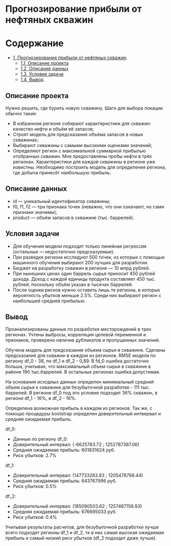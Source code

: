 # Прогнозирование прибыли от нефтяных скважин
<h1>Содержание<span class="tocSkip"></span></h1>
<div class="toc"><ul class="toc-item"><li><span><a href="#Прогнозирование-прибыли-от-нефтяных-скважин" data-toc-modified-id="Прогнозирование-прибыли-от-нефтяных-скважин-1"><span class="toc-item-num">1&nbsp;&nbsp;</span>Прогнозирование прибыли от нефтяных скважин</a></span><ul class="toc-item"><li><span><a href="#Описание-проекта" data-toc-modified-id="Описание-проекта-1.1"><span class="toc-item-num">1.1&nbsp;&nbsp;</span>Описание проекта</a></span></li><li><span><a href="#Описание-данных" data-toc-modified-id="Описание-данных-1.2"><span class="toc-item-num">1.2&nbsp;&nbsp;</span>Описание данных</a></span></li><li><span><a href="#Условия-задачи" data-toc-modified-id="Условия-задачи-1.3"><span class="toc-item-num">1.3&nbsp;&nbsp;</span>Условия задачи</a></span></li><li><span><a href="#Вывод" data-toc-modified-id="Вывод-1.4"><span class="toc-item-num">1.4&nbsp;&nbsp;</span>Вывод</a></span></li></ul></li></ul></div>









## Описание проекта
Нужно решить, где бурить новую скважину.
Шаги для выбора локации обычно такие:
- В избранном регионе собирают характеристики для скважин: качество нефти и объём её запасов;
- Строят модель для предсказания объёма запасов в новых скважинах;
- Выбирают скважины с самыми высокими оценками значений;
- Определяют регион с максимальной суммарной прибылью отобранных скважин.
Мне предоставлены пробы нефти в трёх регионах. Характеристики для каждой скважины в регионе уже известны. Необходимо построить модель для определения региона, где добыча принесёт наибольшую прибыль.  


## Описание данных


- id — уникальный идентификатор скважины;
- f0, f1, f2 — три признака точек (неважно, что они означают, но сами признаки значимы);
- product — объём запасов в скважине (тыс. баррелей).  


## Условия задачи
- Для обучения модели подходит только линейная регрессия (остальные — недостаточно предсказуемые).
- При разведке региона исследуют 500 точек, из которых с помощью машинного обучения выбирают 200 лучших для разработки.
- Бюджет на разработку скважин в регионе — 10 млрд рублей.
- При нынешних ценах один баррель сырья приносит 450 рублей дохода. Доход с каждой единицы продукта составляет 450 тыс. рублей, поскольку объём указан в тысячах баррелей.
- После оценки рисков нужно оставить лишь те регионы, в которых вероятность убытков меньше 2.5%. Среди них выбирают регион с наибольшей средней прибылью.

## Вывод

Проанализированы данные по разработке месторождений в трех регионах. Учтены выбросы, корреляция целевой переменной и признаков, проверено наличие дубликатов и пропущенных значений.

Обучена модель для предсказания объема сырья в скважине. Сделаны предсказания для скважин в каждом из регионов. RMSE модели по региону df_0 - 38, по df_1 и df_2 - 0,89. В fd_0 ошибка достаточно больша, учитывая, что максимальный объем сырья в скважине в районе 190 тыс.баррелей. В остальных регионах ошибка допустимая.

На основании исходных данных определен минимальный средний объем сырья к скважине для безубыточной разработке - 111 тыс. баррелей. В регионе df_0 под это условие подходит 36% скважин, в регионе df_1 - 16%, в df_2 - 16%.

Определена вохможная прибыль в каждом из регионов. Так же, с помощю процедуры bootstrap определен доверительный интвервал и средняя ожидаемая прибыль.

df_0:

- Данные по региону df_0:
- Доверительный интервал: (-6625783.72 ; 1252787387.06)
- Средняя ожидаемая прибыль: 601831624 руб.
- Риск убытков: 2.7%

df_1:

- Доверительный интервал: (147733283.83 ; 1205478766.44)
- Средняя ожидаемая прибыль: 643767996 руб.
- Риск убытков: 0.5%

df_2:

- Доверительный интервал: (185090503.62 ; 1257487156.93)
- Средняя ожидаемая прибыль: 676695033 руб.
- Риск убытков: 0.4%
  
Учитывая результаты расчетов, для безубыточной разработки лучше всего подходят регионы df_1 и df_2, тк в них самая высокая ожидаемая прибыль и самый низкий риск убытков (df_2 подзодит даже лучше).


